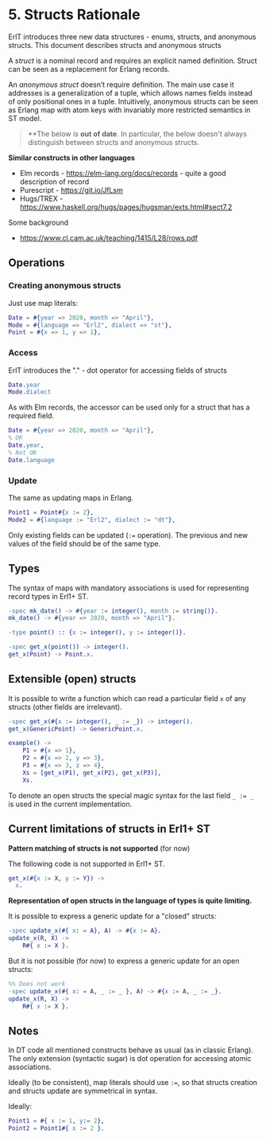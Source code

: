 # 5. Structs Rationale

ErlT introduces three new data structures - enums, structs, and anonymous structs. This document describes structs and anonymous structs

A *struct* is a nominal record and requires an explicit named definition. Struct can be seen as a replacement for Erlang records.

An *anonymous struct* doesn’t require definition. The main use case it addresses is a generalization of a tuple, which allows names fields instead of only positional ones in a tuple. Intuitively, anonymous structs can be seen as Erlang map with atom keys with invariably more restricted semantics in ST model.

> **The below is **out of date**. In particular, the below doesn't always distinguish between structs and anonymous structs.

**Similar constructs in other languages**

* Elm records - https://elm-lang.org/docs/records -
  quite a good description of record
* Purescript - https://git.io/JfLsm
* Hugs/TREX - https://www.haskell.org/hugs/pages/hugsman/exts.html#sect7.2

Some background

* https://www.cl.cam.ac.uk/teaching/1415/L28/rows.pdf

## Operations

### Creating anonymous structs

Just use map literals:

```erlang
Date = #{year => 2020, month => "April"},
Mode = #{language => "Erl2", dialect => "st"},
Point = #{x => 1, y => 1},
```

### Access

ErlT introduces the "." - dot operator for accessing fields of structs

```erlang
Date.year
Mode.dialect
```

As with Elm records, the accessor can be used only for a struct that has a required field.

```erlang
Date = #{year => 2020, month => "April"},
% OK
Date.year,
% Not OK
Date.language
```

### Update

The same as updating maps in Erlang.

```erlang
Point1 = Point#{x := 2},
Mode2 = #{language := "Erl2", dialect := "dt"},
```

Only existing fields can be updated (`:=` operation).
The previous and new values of the field should be of the same type.

## Types

The syntax of maps with mandatory associations is used for representing
record types in Erl1+ ST.

```erlang
-spec mk_date() -> #{year := integer(), month := string()}.
mk_date() -> #{year => 2020, month => "April"}.

-type point() :: {x := integer(), y := integer()}.

-spec get_x(point()) -> integer().
get_x(Point) -> Point.x.
```

## Extensible (open) structs

It is possible to write a function which can read a particular field `x` of
any structs (other fields are irrelevant).


```erlang
-spec get_x(#{x := integer(), _ := _}) -> integer().
get_x(GenericPoint) -> GenericPoint.x.

example() ->
    P1 = #{x => 1},
    P2 = #{x => 2, y => 3},
    P3 = #{x => 3, z => 4},
    Xs = [get_x(P1), get_x(P2), get_x(P3)],
    Xs.
```

To denote an open structs the special magic syntax for the last field `_ := _`
is used in the current implementation.

## Current limitations of structs in Erl1+ ST

**Pattern matching of structs is not supported** (for now)

The following code is not supported in Erl1+ ST.

```erlang
get_x(#{x := X, y := Y}) ->
  x.
```

**Representation of open structs in the language of types is quite limiting.**

It is possible to express a generic update for a "closed" structs:

```erlang
-spec update_x(#{ x: = A}, A) -> #{x := A}.
update_x(R, X) ->
    R#{ x := X }.
```

But it is not possible (for now) to express a generic update for an open structs:

```erlang
%% Does not work
-spec update_x(#{ x: = A, _ := _ }, A) -> #{x := A, _ := _}.
update_x(R, X) ->
    R#{ x := X }.
```

## Notes

In DT code all mentioned constructs behave as usual (as in classic Erlang).
The only extension (syntactic sugar) is dot operation for accessing atomic
associations.

Ideally (to be consistent), map literals should use `:=`,  so that structs
creation and structs update are symmetrical in syntax.

Ideally:

```erlang
Point1 = #{ x := 1, y:= 2},
Point2 = Point1#{ x := 2 }.
```
